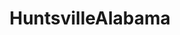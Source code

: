 ---
title: HuntsvilleAlabama
crosslinks:
- youtubefactsbot
- autotldr
- Alabama
- Birmingham
- HSVGrMD
- cocktails
- bamabeer
- botwatch
- MassdropBot
- learnprogramming
- Drama
- u_imguralbumbot
- RemindMeBot
- funny
- AsABlackMan
- food
- PublicFreakout
- reddit_silver
- The_Donald
- gifs
---